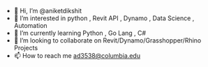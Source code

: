 - 👋 Hi, I’m @aniketdikshit
- 👀 I’m interested in python , Revit API , Dynamo , Data Science , Automation
- 🌱 I’m currently learning Python , Go Lang , C#
- 💞️ I’m looking to collaborate on Revit/Dynamo/Grasshopper/Rhino Projects
- 📫 How to reach me ad3538@columbia.edu

<!---
aniketdikshit/aniketdikshit is a ✨ special ✨ repository because its `README.md` (this file) appears on your GitHub profile.
You can click the Preview link to take a look at your changes.
--->
